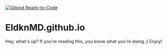 [![Gitpod Ready-to-Code](https://img.shields.io/badge/Gitpod-Ready--to--Code-blue?logo=gitpod)](https://gitpod.io/#https://github.com/EldknMD/EldknMD.github.io) 



# EldknMD.github.io

Hey, what's up? If you're reading this, you know what you're doing ;) Enjoy!